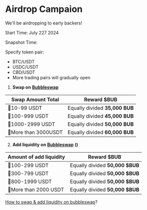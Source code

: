 # Airdrop Campaion

We'll be airdropping to early backers!

Start Time: July 227 2024

Snapshot Time:&#x20;

Specify token pair:

* BTC/USDT
* USDC/USDT
* CBD/USDT
* More trading pairs will gradually open

1. **Swap on** [**Bubbleswap**](https://app.bubbleswap.co/swap)

| Swap Amount Total    | Reward $BUB                    |
| -------------------- | ------------------------------ |
| 🏅10-99 USDT         | Equally divided **35,000 BUB** |
| 🥉100-999 USDT       | Equally divided **45,000 BUB** |
| 🥈1000-2999 USDT     | Equally divided **50,000 BUB** |
| 🥇More than 3000USDT | Equally divided **60,000 BUB** |

2. **Add liquidity on** [**Bubbleswap**](https://app.bubbleswap.co/liquidity?chain=bitlayer) **()**

| Amount of add liquidity | Reward $BUB                     |
| ----------------------- | ------------------------------- |
| 🏅100-299 USDT          | Equally divided **50,000 $BUB** |
| 🥉300-799 USDT          | Equally divided **50,000 $BUB** |
| 🥈800-1999 USDT         | Equally divided **50,000 $BUB** |
| 🥇More than 2000 USDT   | Equally divided **50,000 $BUB** |

[How to swap & add liquidity on bubbleswap](https://docs.bubbleswap.co/features/trade)?
